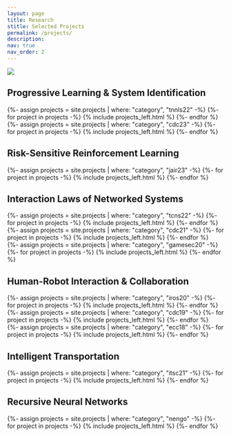 ```yaml
---
layout: page
title: Research
stitle: Selected Projects
permalink: /projects/
description:
nav: true
nav_order: 2
---
```


<div class="projects">



<img src="/assets/giff/mavridis_research.gif" class=research onclick="window.open(this.src)" role="button">

<h2 class="category">Progressive Learning & System Identification</h2>

<div class="container">
  <div class="row row-cols-0">
  {%- assign projects = site.projects | where: "category", "tnnls22" -%}
  {%- for project in projects -%}
    {% include projects_left.html %}
  {%- endfor %}
  </div>
</div>

<div class="container">
  <div class="row row-cols-0">
  {%- assign projects = site.projects | where: "category", "cdc23" -%}
  {%- for project in projects -%}
    {% include projects_left.html %}
  {%- endfor %}
  </div>
</div>

<h2 class="category">Risk-Sensitive Reinforcement Learning</h2>

<div class="container">
  <div class="row row-cols-0">
  {%- assign projects = site.projects | where: "category", "jair23" -%}
  {%- for project in projects -%}
    {% include projects_left.html %}
  {%- endfor %}
  </div>
</div>

<h2 class="category">Interaction Laws of Networked Systems</h2>

<div class="container">
  <div class="row row-cols-0">
  {%- assign projects = site.projects | where: "category", "tcns22" -%}
  {%- for project in projects -%}
    {% include projects_left.html %}
  {%- endfor %}
  </div>
</div>


<div class="container">
  <div class="row row-cols-0">
  {%- assign projects = site.projects | where: "category", "cdc21" -%}
  {%- for project in projects -%}
    {% include projects_left.html %}
  {%- endfor %}
  </div>
</div>

<div class="container">
  <div class="row row-cols-0">
  {%- assign projects = site.projects | where: "category", "gamesec20" -%}
  {%- for project in projects -%}
    {% include projects_left.html %}
  {%- endfor %}
  </div>
</div>

<h2 class="category">Human-Robot Interaction & Collaboration</h2>

<div class="container">
  <div class="row row-cols-0">
  {%- assign projects = site.projects | where: "category", "iros20" -%}
  {%- for project in projects -%}
    {% include projects_left.html %}
  {%- endfor %}
  </div>
</div>

<div class="container">
  <div class="row row-cols-0">
  {%- assign projects = site.projects | where: "category", "cdc19" -%}
  {%- for project in projects -%}
    {% include projects_left.html %}
  {%- endfor %}
  </div>
</div>

<div class="container">
  <div class="row row-cols-0">
  {%- assign projects = site.projects | where: "category", "ecc18" -%}
  {%- for project in projects -%}
    {% include projects_left.html %}
  {%- endfor %}
  </div>
</div>

<h2 class="category">Intelligent Transportation</h2>

<div class="container">
  <div class="row row-cols-0">
  {%- assign projects = site.projects | where: "category", "itsc21" -%}
  {%- for project in projects -%}
    {% include projects_left.html %}
  {%- endfor %}
  </div>
</div>


<h2 class="category">Recursive Neural Networks</h2>

<div class="container">
  <div class="row row-cols-0">
  {%- assign projects = site.projects | where: "category", "nengo" -%}
  {%- for project in projects -%}
    {% include projects_left.html %}
  {%- endfor %}
  </div>
</div>







</div>





